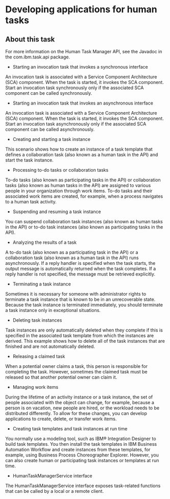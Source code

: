 <!-- image -->

# Developing applications for human tasks

## About this task

For more information on the Human Task Manager
API, see the Javadoc in the com.ibm.task.api package.

- Starting an invocation task that invokes a synchronous interface

An invocation task is associated with a Service Component Architecture (SCA) component. When the task is started, it invokes the SCA component. Start an invocation task synchronously only if the associated SCA component can be called synchronously.
- Starting an invocation task that invokes an asynchronous interface

An invocation task is associated with a Service Component Architecture (SCA) component. When the task is started, it invokes the SCA component. Start an invocation task asynchronously only if the associated SCA component can be called asynchronously.
- Creating and starting a task instance

This scenario shows how to create an instance of a task template that defines a collaboration task (also known as a human task in the API) and start the task instance.
- Processing to-do tasks or collaboration tasks

To-do tasks (also known as participating tasks in the API) or collaboration tasks (also known as human tasks in the API) are assigned to various people in your organization through work items. To-do tasks and their associated work items are created, for example, when a process navigates to a human task activity.
- Suspending and resuming a task instance

You can suspend collaboration task instances (also known as human tasks in the API) or to-do task instances (also known as participating tasks in the API).
- Analyzing the results of a task

A to-do task (also known as a participating task in the API) or a collaboration task (also known as a human task in the API) runs asynchronously. If a reply handler is specified when the task starts, the output message is automatically returned when the task completes. If a reply handler is not specified, the message must be retrieved explicitly.
- Terminating a task instance

Sometimes it is necessary for someone with administrator rights to terminate a task instance that is known to be in an unrecoverable state. Because the task instance is terminated immediately, you should terminate a task instance only in exceptional situations.
- Deleting task instances

Task instances are only automatically deleted when they complete if this is specified in the associated task template from which the instances are derived. This example shows how to delete all of the task instances that are finished and are not automatically deleted.
- Releasing a claimed task

When a potential owner claims a task, this person is responsible for completing the task. However, sometimes the claimed task must be released so that another potential owner can claim it.
- Managing work items

During the lifetime of an activity instance or a task instance, the set of people associated with the object can change, for example, because a person is on vacation, new people are hired, or the workload needs to be distributed differently. To allow for these changes, you can develop applications to create, delete, or transfer work items.
- Creating task templates and task instances at run time

You normally use a modeling tool, such as IBM® Integration Designer to build task templates. You then install the task templates in IBM Business Automation Workflow and create instances from these templates, for example, using Business Process Choreographer Explorer. However, you can also create human or participating task instances or templates at run time.
- HumanTaskManagerService interface

The HumanTaskManagerService interface exposes task-related functions that can be called by a local or a remote client.